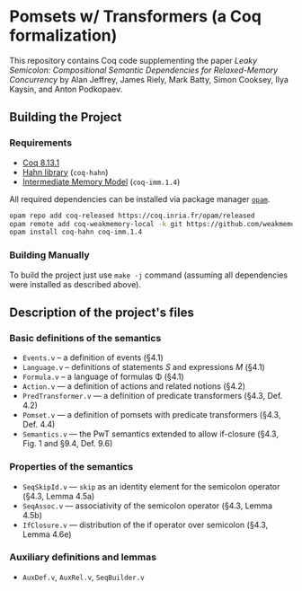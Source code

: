# Pomsets w/ Transformers (a Coq formalization)

This repository contains Coq code supplementing the paper _Leaky Semicolon: Compositional Semantic Dependencies for Relaxed-Memory Concurrency_ by 
Alan Jeffrey, James Riely, Mark Batty, Simon Cooksey, Ilya Kaysin, and Anton Podkopaev.

## Building the Project

### Requirements
* [Coq 8.13.1](https://coq.inria.fr)
* [Hahn library](https://github.com/vafeiadis/hahn) (`coq-hahn`)
* [Intermediate Memory Model](https://github.com/weakmemory/imm) (`coq-imm.1.4`)

All required dependencies can be installed via package manager [`opam`](https://opam.ocaml.org/). 

```bash
opam repo add coq-released https://coq.inria.fr/opam/released
opam remote add coq-weakmemory-local -k git https://github.com/weakmemory/local-coq-opam-archive
opam install coq-hahn coq-imm.1.4
```

### Building Manually

To build the project just use `make -j` command (assuming all dependencies were installed as described above). 

## Description of the project's files

### Basic definitions of the semantics
- `Events.v` – a definition of events (§4.1)
- `Language.v` – definitions of statements _S_ and expressions _M_ (§4.1)
- `Formula.v` – a language of formulas Φ (§4.1)
- `Action.v` — a definition of actions and related notions (§4.2)
- `PredTransformer.v` — a definition of predicate transformers (§4.3, Def. 4.2)
- `Pomset.v` — a definition of pomsets with predicate transformers (§4.3, Def. 4.4)
- `Semantics.v` — the PwT semantics extended to allow if-closure (§4.3, Fig. 1 and §9.4, Def. 9.6)

### Properties of the semantics
- `SeqSkipId.v` — `skip` as an identity element for the semicolon operator (§4.3, Lemma 4.5a)
- `SeqAssoc.v` — associativity of the semicolon operator (§4.3, Lemma 4.5b)
- `IfClosure.v` — distribution of the if operator over semicolon (§4.3, Lemma 4.6e)

### Auxiliary definitions and lemmas
- `AuxDef.v`, `AuxRel.v`, `SeqBuilder.v`
